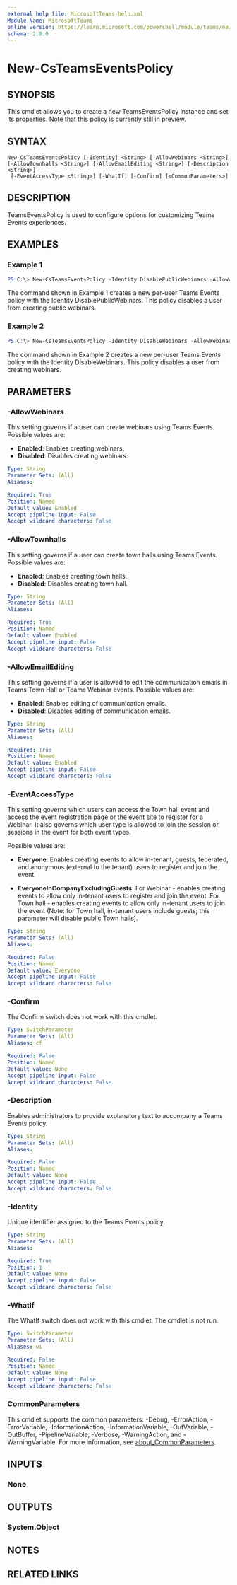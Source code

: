 ```yaml
---
external help file: MicrosoftTeams-help.xml
Module Name: MicrosoftTeams
online version: https://learn.microsoft.com/powershell/module/teams/new-csteamseventspolicy
schema: 2.0.0
---
```


# New-CsTeamsEventsPolicy

## SYNOPSIS
This cmdlet allows you to create a new TeamsEventsPolicy instance and set its properties. Note that this policy is currently still in preview.


## SYNTAX

```
New-CsTeamsEventsPolicy [-Identity] <String> [-AllowWebinars <String>] [-AllowTownhalls <String>] [-AllowEmailEditing <String>] [-Description <String>]
 [-EventAccessType <String>] [-WhatIf] [-Confirm] [<CommonParameters>]
```

## DESCRIPTION
TeamsEventsPolicy is used to configure options for customizing Teams Events experiences.

## EXAMPLES

### Example 1
```powershell
PS C:\> New-CsTeamsEventsPolicy -Identity DisablePublicWebinars -AllowWebinars Enabled -EventAccessType EveryoneInCompanyExcludingGuests
```

The command shown in Example 1 creates a new per-user Teams Events policy with the Identity DisablePublicWebinars. This policy disables a user from creating public webinars.

### Example 2
```powershell
PS C:\> New-CsTeamsEventsPolicy -Identity DisableWebinars -AllowWebinars Disabled
```

The command shown in Example 2 creates a new per-user Teams Events policy with the Identity DisableWebinars. This policy disables a user from creating webinars.

## PARAMETERS

### -AllowWebinars
This setting governs if a user can create webinars using Teams Events. 
Possible values are:
 - **Enabled**: Enables creating webinars.
 - **Disabled**: Disables creating webinars.



```yaml
Type: String
Parameter Sets: (All)
Aliases:

Required: True
Position: Named
Default value: Enabled
Accept pipeline input: False
Accept wildcard characters: False
```

### -AllowTownhalls
This setting governs if a user can create town halls using Teams Events. 
Possible values are:
 - **Enabled**: Enables creating town halls.
 - **Disabled**: Disables creating town hall.



```yaml
Type: String
Parameter Sets: (All)
Aliases:

Required: True
Position: Named
Default value: Enabled
Accept pipeline input: False
Accept wildcard characters: False
```

### -AllowEmailEditing
This setting governs if a user is allowed to edit the communication emails in Teams Town Hall or Teams Webinar events. 
Possible values are:
 - **Enabled**: Enables editing of communication emails.
 - **Disabled**: Disables editing of communication emails.



```yaml
Type: String
Parameter Sets: (All)
Aliases:

Required: True
Position: Named
Default value: Enabled
Accept pipeline input: False
Accept wildcard characters: False
```

### -EventAccessType
This setting governs which users can access the Town hall event and access the event registration page or the event site to register for a Webinar. It also governs which user type is allowed to join the session or sessions in the event for both event types. 

Possible values are:
 - **Everyone**: Enables creating events to allow in-tenant, guests, federated, and anonymous (external to the tenant) users to register and join the event.

 - **EveryoneInCompanyExcludingGuests**: For Webinar - enables creating events to allow only in-tenant users to register and join the event. For Town hall - enables creating events to allow only in-tenant users to join the event (Note: for Town hall, in-tenant users include guests; this parameter will disable public Town halls). 



```yaml
Type: String
Parameter Sets: (All)
Aliases:

Required: False
Position: Named
Default value: Everyone
Accept pipeline input: False
Accept wildcard characters: False
```

### -Confirm
The Confirm switch does not work with this cmdlet.

```yaml
Type: SwitchParameter
Parameter Sets: (All)
Aliases: cf

Required: False
Position: Named
Default value: None
Accept pipeline input: False
Accept wildcard characters: False
```

### -Description
Enables administrators to provide explanatory text to accompany a Teams Events policy.


```yaml
Type: String
Parameter Sets: (All)
Aliases:

Required: False
Position: Named
Default value: None
Accept pipeline input: False
Accept wildcard characters: False
```

### -Identity
Unique identifier assigned to the Teams Events policy.


```yaml
Type: String
Parameter Sets: (All)
Aliases:

Required: True
Position: 1
Default value: None
Accept pipeline input: False
Accept wildcard characters: False
```

### -WhatIf
The WhatIf switch does not work with this cmdlet.
The cmdlet is not run.

```yaml
Type: SwitchParameter
Parameter Sets: (All)
Aliases: wi

Required: False
Position: Named
Default value: None
Accept pipeline input: False
Accept wildcard characters: False
```

### CommonParameters
This cmdlet supports the common parameters: -Debug, -ErrorAction, -ErrorVariable, -InformationAction, -InformationVariable, -OutVariable, -OutBuffer, -PipelineVariable, -Verbose, -WarningAction, and -WarningVariable. For more information, see [about_CommonParameters](https://go.microsoft.com/fwlink/?LinkID=113216).


## INPUTS

### None

## OUTPUTS

### System.Object
## NOTES

## RELATED LINKS

